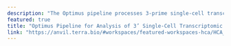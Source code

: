 ```yaml
---
description: "The Optimus pipeline processes 3-prime single-cell transcriptome data from the [10X Genomics v2 (and v3)](https://www.10xgenomics.com/solutions/single-cell) assay."
featured: true
title: "Optimus Pipeline for Analysis of 3’ Single-Cell Transcriptomic Data"
link: "https://anvil.terra.bio/#workspaces/featured-workspaces-hca/HCA_Optimus_Pipeline"
---
```

